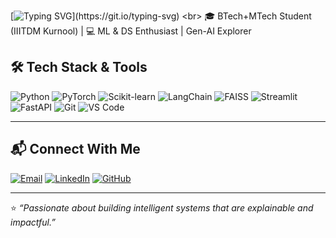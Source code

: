 
[![Typing SVG](https://readme-typing-svg.demolab.com?font=Outfit&pause=1000&color=ffffff&width=435&lines=Hey+there!+I+am+Om+Chiddarwar.;)](https://git.io/typing-svg)
<br>
🎓 BTech+MTech Student (IIITDM Kurnool) | 💻 ML & DS Enthusiast |  Gen-AI Explorer

## 🛠️ Tech Stack & Tools  
![Python](https://img.shields.io/badge/Python-3776AB?style=for-the-badge&logo=python&logoColor=white) ![PyTorch](https://img.shields.io/badge/PyTorch-EE4C2C?style=for-the-badge&logo=pytorch&logoColor=white) ![Scikit-learn](https://img.shields.io/badge/scikit--learn-F7931E?style=for-the-badge&logo=scikit-learn&logoColor=white) ![LangChain](https://img.shields.io/badge/LangChain-12100E?style=for-the-badge&logo=chainlink&logoColor=white) ![FAISS](https://img.shields.io/badge/FAISS-005571?style=for-the-badge&logo=facebook&logoColor=white) ![Streamlit](https://img.shields.io/badge/Streamlit-FF4B4B?style=for-the-badge&logo=streamlit&logoColor=white) ![FastAPI](https://img.shields.io/badge/FastAPI-009688?style=for-the-badge&logo=fastapi&logoColor=white) ![Git](https://img.shields.io/badge/Git-F05032?style=for-the-badge&logo=git&logoColor=white) ![VS Code](https://img.shields.io/badge/VS_Code-0078D4?style=for-the-badge&logo=visual-studio-code&logoColor=white)

---



## 📬 Connect With Me  
[![Email](https://img.shields.io/badge/Email-D14836?style=for-the-badge&logo=gmail&logoColor=white)](mailto:omchiddarwar1245@gmail.com)  [![LinkedIn](https://img.shields.io/badge/LinkedIn-0077B5?style=for-the-badge&logo=linkedin&logoColor=white)](https://linkedin.com/in/om-chiddarwar-29a947283)  [![GitHub](https://img.shields.io/badge/GitHub-100000?style=for-the-badge&logo=github&logoColor=white)](https://github.com/Om-711)  

---
⭐️ *“Passionate about building intelligent systems that are explainable and impactful.”*  
